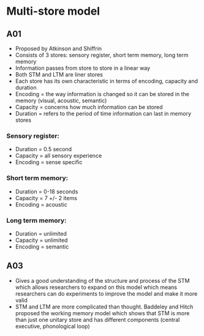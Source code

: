 # Multi-store model

## A01
- Proposed by Atkinson and Shiffrin
- Consists of 3 stores: sensory register, short term memory, long term memory
- Information passes from store to store in a linear way
- Both STM and LTM are liner stores
- Each store has its own characteristic in terms of encoding, capacity and duration
- Encoding = the way information is changed so it can be stored in the memory (visual, acoustic, semantic)
- Capacity = concerns how much information can be stored
- Duration = refers to the period of time information can last in memory stores

### Sensory register:
- Duration = 0.5 second
- Capacity = all sensory experience
- Encoding = sense specific

### Short term memory:
- Duration = 0-18 seconds
- Capacity = 7 +/- 2 items
- Encoding = acoustic

### Long term memory:
- Duration = unlimited
- Capacity = unlimited
- Encoding = semantic

## A03
- Gives a good understanding of the structure and process of the STM which allows researchers to expand on this model which means researchers can do experiments to improve the model and make it more valid
- STM and LTM are more complicated than thought. Baddeley and Hitch proposed the working memory model which shows that STM is more than just one unitary store and has different components (central executive, phonological loop)
